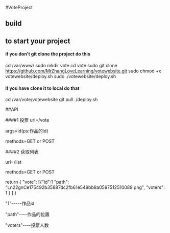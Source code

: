 #VoteProject
## build 
## to start your project
#### if you don't git clone the project do this

cd /var/www/
sudo mkdir vote
cd vote
sudo git clone https://github.com/MrZhangLoveLearning/votewebsite.git
sudo chmod +x votewebsite/deploy.sh
sudo ./votewebsite/deploy.sh


#### if you have clone it to local do that

cd /var/vote/votewebsite
git pull
./deploy.sh


##API

####1 投票
url=/vote

args=id(ps:作品的id)

methods=GET or POST


####2 获取列表

url=/list

methods=GET or POST


return 
{
  "vote": 
  [{"id":1
    "path": "Ln22gnCe175492b35887dc2fb61e549bb8a0597512510089.png", 
    "voters": 1
    }
  ]
}

"1"-----作品id

"path"----作品的位置

"voters"----投票人数





